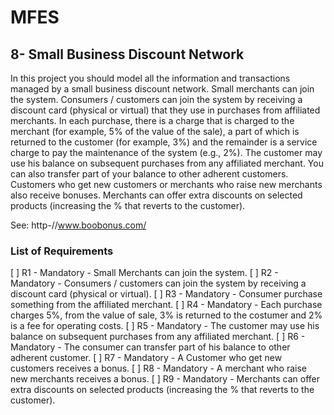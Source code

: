 # MFES

## 8- Small Business Discount Network

In this project you should model all the information and transactions managed by a small business discount network.
Small merchants can join the system. Consumers / customers can join the system by receiving a discount card (physical or virtual)
that they use in purchases from affiliated merchants. In each purchase, there is a charge that is charged to the merchant
(for example, 5% of the value of the sale), a part of which is returned to the customer (for example, 3%) and the remainder
is a service charge to pay the maintenance of the system (e.g., 2%). The customer may use his balance on subsequent purchases
from any affiliated merchant. You can also transfer part of your balance to other adherent customers. Customers who get new
customers or merchants who raise new merchants also receive bonuses. Merchants can offer extra discounts on selected products
(increasing the % that reverts to the customer).

See: http-//www.boobonus.com/

### List of Requirements

[ ] R1 - Mandatory - Small Merchants can join the system.
[ ] R2 - Mandatory - Consumers / customers can join the system by receiving a discount card (physical or virtual).
[ ] R3 - Mandatory - Consumer purchase something from the affiliated merchant.
[ ] R4 - Mandatory - Each purchase charges 5%, from the value of sale, 3% is returned to the costumer and 2% is a fee for operating costs.
[ ] R5 - Mandatory - The customer may use his balance on subsequent purchases from any affiliated merchant.
[ ] R6 - Mandatory - The consumer can transfer part of his balance to other adherent customer.
[ ] R7 - Mandatory - A Customer who get new customers receives a bonus.
[ ] R8 - Mandatory - A merchant who raise new merchants receives a bonus.
[ ] R9 - Mandatory - Merchants can offer extra discounts on selected products (increasing the % that reverts to the customer).
